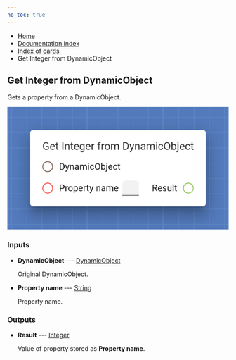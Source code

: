 ```yaml
---
no_toc: true
---
```


<ul class="breadcrumb">
    <li><a href="">Home</a></li>
    <li><a href="documentation">Documentation index</a></li>
    <li><a href="cards/">Index of cards</a></li>
    <li>Get Integer from DynamicObject</li>
</ul>

## Get Integer from DynamicObject

Gets a property from a DynamicObject.

!["Get Integer from DynamicObject" card](assets/img/cards/getFromDynamicObject(Integer).png)


### Inputs


* **DynamicObject** --- [DynamicObject](types/DynamicObject)

  Original DynamicObject.

* **Property name** --- [String](types/String)

  Property name.





### Outputs


* **Result** --- [Integer](types/Integer)

  Value of property stored as **Property name**.




